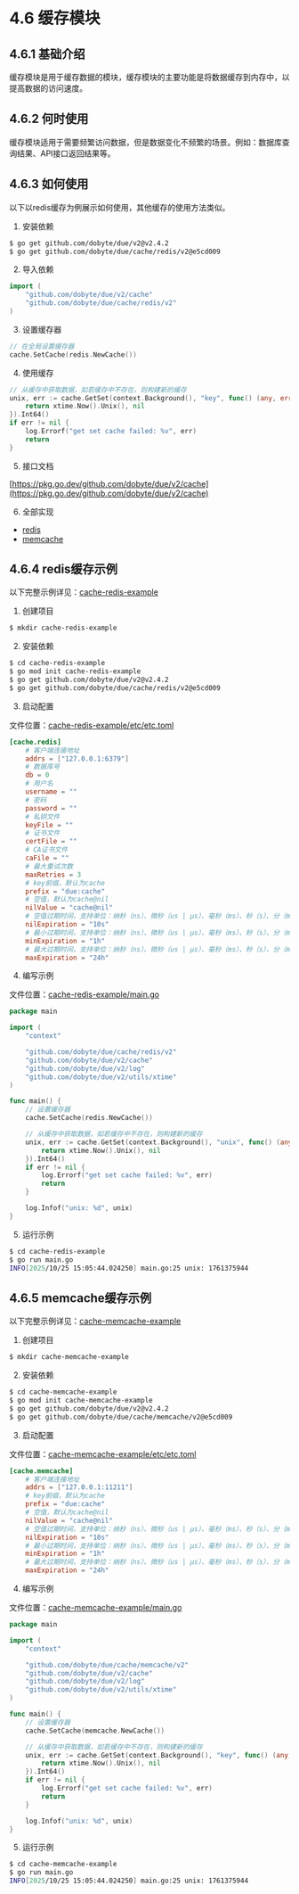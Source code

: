# 4.6 缓存模块

## 4.6.1 基础介绍

缓存模块是用于缓存数据的模块，缓存模块的主要功能是将数据缓存到内存中，以提高数据的访问速度。

## 4.6.2 何时使用

缓存模块适用于需要频繁访问数据，但是数据变化不频繁的场景。例如：数据库查询结果、API接口返回结果等。

## 4.6.3 如何使用

以下以redis缓存为例展示如何使用，其他缓存的使用方法类似。

1. 安装依赖

```bash
$ go get github.com/dobyte/due/v2@v2.4.2
$ go get github.com/dobyte/due/cache/redis/v2@e5cd009
```

2. 导入依赖

```go
import (
	"github.com/dobyte/due/v2/cache"
	"github.com/dobyte/due/cache/redis/v2"
)
```

3. 设置缓存器

```go
// 在全局设置缓存器
cache.SetCache(redis.NewCache())
```

4. 使用缓存

```go
// 从缓存中获取数据，如若缓存中不存在，则构建新的缓存
unix, err := cache.GetSet(context.Background(), "key", func() (any, error) {
    return xtime.Now().Unix(), nil
}).Int64()
if err != nil {
    log.Errorf("get set cache failed: %v", err)
    return
}
```

5. 接口文档

[https://pkg.go.dev/github.com/dobyte/due/v2/cache](https://pkg.go.dev/github.com/dobyte/due/v2/cache)

6. 全部实现

- [redis](https://pkg.go.dev/github.com/dobyte/due/cache/redis/v2)
- [memcache](https://pkg.go.dev/github.com/dobyte/due/cache/memcache/v2)

## 4.6.4 redis缓存示例

以下完整示例详见：[cache-redis-example](https://github.com/dobyte/due-docs/tree/master/examples/cache-redis-example)

1. 创建项目

```bash
$ mkdir cache-redis-example
```

2. 安装依赖

```bash
$ cd cache-redis-example
$ go mod init cache-redis-example
$ go get github.com/dobyte/due/v2@v2.4.2
$ go get github.com/dobyte/due/cache/redis/v2@e5cd009
```

3. 启动配置

文件位置：[cache-redis-example/etc/etc.toml](https://github.com/dobyte/due-docs/blob/master/examples/cache-redis-example/etc/etc.toml)

```toml
[cache.redis]
    # 客户端连接地址
    addrs = ["127.0.0.1:6379"]
    # 数据库号
    db = 0
    # 用户名
    username = ""
    # 密码
    password = ""
    # 私钥文件
    keyFile = ""
    # 证书文件
    certFile = ""
    # CA证书文件
    caFile = ""
    # 最大重试次数
    maxRetries = 3
    # key前缀，默认为cache
    prefix = "due:cache"
    # 空值，默认为cache@nil
    nilValue = "cache@nil"
    # 空值过期时间，支持单位：纳秒（ns）、微秒（us | µs）、毫秒（ms）、秒（s）、分（m）、小时（h）、天（d）。默认为10s
    nilExpiration = "10s"
    # 最小过期时间，支持单位：纳秒（ns）、微秒（us | µs）、毫秒（ms）、秒（s）、分（m）、小时（h）、天（d）。默认为1h
    minExpiration = "1h"
    # 最大过期时间，支持单位：纳秒（ns）、微秒（us | µs）、毫秒（ms）、秒（s）、分（m）、小时（h）、天（d）。默认为24h
    maxExpiration = "24h"
```

4. 编写示例

文件位置：[cache-redis-example/main.go](https://github.com/dobyte/due-docs/blob/master/examples/cache-redis-example/main.go)

```go
package main

import (
	"context"

	"github.com/dobyte/due/cache/redis/v2"
	"github.com/dobyte/due/v2/cache"
	"github.com/dobyte/due/v2/log"
	"github.com/dobyte/due/v2/utils/xtime"
)

func main() {
	// 设置缓存器
	cache.SetCache(redis.NewCache())

	// 从缓存中获取数据，如若缓存中不存在，则构建新的缓存
	unix, err := cache.GetSet(context.Background(), "unix", func() (any, error) {
		return xtime.Now().Unix(), nil
	}).Int64()
	if err != nil {
		log.Errorf("get set cache failed: %v", err)
		return
	}

	log.Infof("unix: %d", unix)
}
```

5. 运行示例

```bash
$ cd cache-redis-example
$ go run main.go
INFO[2025/10/25 15:05:44.024250] main.go:25 unix: 1761375944
```

## 4.6.5 memcache缓存示例

以下完整示例详见：[cache-memcache-example](https://github.com/dobyte/due-docs/tree/master/examples/cache-memcache-example)

1. 创建项目

```bash
$ mkdir cache-memcache-example
```

2. 安装依赖

```bash
$ cd cache-memcache-example
$ go mod init cache-memcache-example
$ go get github.com/dobyte/due/v2@v2.4.2
$ go get github.com/dobyte/due/cache/memcache/v2@e5cd009
```

3. 启动配置

文件位置：[cache-memcache-example/etc/etc.toml](https://github.com/dobyte/due-docs/blob/master/examples/cache-memcache-example/etc/etc.toml)

```toml
[cache.memcache]
    # 客户端连接地址
    addrs = ["127.0.0.1:11211"]
    # key前缀，默认为cache
    prefix = "due:cache"
    # 空值，默认为cache@nil
    nilValue = "cache@nil"
    # 空值过期时间，支持单位：纳秒（ns）、微秒（us | µs）、毫秒（ms）、秒（s）、分（m）、小时（h）、天（d）。默认为10s
    nilExpiration = "10s"
    # 最小过期时间，支持单位：纳秒（ns）、微秒（us | µs）、毫秒（ms）、秒（s）、分（m）、小时（h）、天（d）。默认为1h
    minExpiration = "1h"
    # 最大过期时间，支持单位：纳秒（ns）、微秒（us | µs）、毫秒（ms）、秒（s）、分（m）、小时（h）、天（d）。默认为24h
    maxExpiration = "24h"
```

4. 编写示例

文件位置：[cache-memcache-example/main.go](https://github.com/dobyte/due-docs/blob/master/examples/cache-memcache-example/main.go)

```go
package main

import (
	"context"

	"github.com/dobyte/due/cache/memcache/v2"
	"github.com/dobyte/due/v2/cache"
	"github.com/dobyte/due/v2/log"
	"github.com/dobyte/due/v2/utils/xtime"
)

func main() {
	// 设置缓存器
	cache.SetCache(memcache.NewCache())

	// 从缓存中获取数据，如若缓存中不存在，则构建新的缓存
	unix, err := cache.GetSet(context.Background(), "key", func() (any, error) {
		return xtime.Now().Unix(), nil
	}).Int64()
	if err != nil {
		log.Errorf("get set cache failed: %v", err)
		return
	}

	log.Infof("unix: %d", unix)
}
```

5. 运行示例

```bash
$ cd cache-memcache-example
$ go run main.go
INFO[2025/10/25 15:05:44.024250] main.go:25 unix: 1761375944
```

